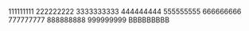 111111111
222222222
3333333333
444444444
555555555
666666666
777777777
888888888
999999999
BBBBBBBBB
